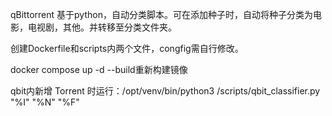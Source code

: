 qBittorrent 基于python，自动分类脚本。可在添加种子时，自动将种子分类为电影，电视剧，其他。并转移至分类文件夹。

创建Dockerfile和scripts内两个文件，congfig需自行修改。

docker compose up -d --build重新构建镜像

qbit内新增 Torrent 时运行：/opt/venv/bin/python3 /scripts/qbit_classifier.py "%I" "%N" "%F"
